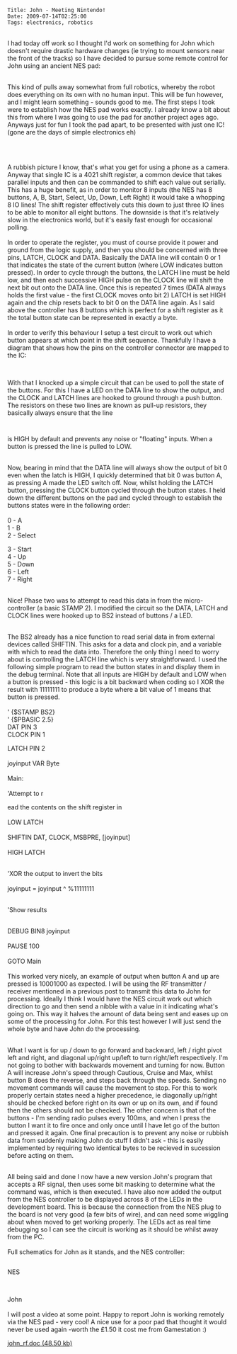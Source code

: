     Title: John - Meeting Nintendo!
    Date: 2009-07-14T02:25:00
    Tags: electronics, robotics

<p><br />I had today off work so I thought I'd work on something for John which doesn't require drastic hardware changes (ie trying to mount sensors near the front of the tracks) so I have decided to pursue some remote control for John using an ancient NES pad:</p>
<p><img src="http://www.pinksquirrellabs.com/img/old/nes_pad.jpg" alt="" /><br /><br />This kind of pulls away somewhat from full robotics, whereby the robot does everything on its own with no human input. This will be fun however, and I might learn something - sounds good to me. The first steps I took were to establish how the NES pad works exactly. I already know a bit about this from where I was going to use the pad for another project ages ago. Anyways just for fun I took the pad apart, to be presented with just one IC! (gone are the days of simple electronics eh)</p>
<p><img src="http://www.pinksquirrellabs.com/img/old/nes_pad_inside.jpg" alt="" />
<!-- more -->

<br /><br />A rubbish picture I know, that's what you get for using a phone as a camera. Anyway that single IC is a 4021 shift register, a common device that takes parallel inputs and then can be commanded to shift each value out serially. This has a huge benefit, as in order to monitor 8 inputs (the NES has 8 buttons, A, B, Start, Select, Up, Down, Left Right) it would take a whopping 8 IO lines! The shift register effectively cuts this down to just three IO lines to be able to monitor all eight buttons. The downside is that it's relatively slow in the electronics world, but it's easily fast enough for occasional polling.<br /><br />In order to operate the register, you must of course provide it power and ground from the logic supply, and then you should be concerned with three pins, LATCH, CLOCK and DATA. Basically the DATA line will contain 0 or 1 that indicates the state of the current button (where LOW indicates button pressed). In order to cycle through the buttons, the LATCH line must be held low, and then each successive HIGH pulse on the CLOCK line will shift the next bit out onto the DATA line. Once this is repeated 7 times (DATA always holds the first value - the first CLOCK moves onto bit 2) LATCH is set HIGH again and the chip resets back to bit 0 on the DATA line again. As I said above the controller has 8 buttons which is perfect for a shift register as it the total button state can be represented in exactly a byte.<br /><br />In order to verify this behaviour I setup a test circuit to work out which button appears at which point in the shift sequence. Thankfully I have a diagram that shows how the pins on the controller connector are mapped to the IC:</p>
<p><img src="http://www.pinksquirrellabs.com/img/old/nes_pinout.jpg" alt="" /></p>
<p><br />With that I knocked up a simple circuit that can be used to poll the state of the buttons. For this I have a LED on the DATA line to show the output, and the CLOCK and LATCH lines are hooked to ground through a push button. The resistors on these two lines are known as pull-up resistors, they basically always ensure that the line</p>
<p><img src="http://www.pinksquirrellabs.com/img/old/nes_test_circuit.jpg" alt="" /></p>
<p><img src="http://www.pinksquirrellabs.com/img/old/nes_test_sch.jpg" alt="" /></p>
<p>is HIGH by default and prevents any noise or "floating" inputs. When a button is pressed the line is pulled to LOW.</p>
<p><br />Now, bearing in mind that the DATA line will always show the output of bit 0 even when the latch is HIGH, I quickly determined that bit 0 was button A, as pressing A made the LED switch off. Now, whilst holding the LATCH button, pressing the CLOCK button cycled through the button states. I held down the different buttons on the pad and cycled through to establish the buttons states were in the following order:<br /><br />0 - A<br />1 - B<br />2 - Select</p>
<p>3 - Start<br />4 - Up<br />5 - Down<br />6 - Left<br />7 - Right</p>
<p><br />Nice! Phase two was to attempt to read this data in from the micro-controller (a basic STAMP 2). I modified the circuit so the DATA, LATCH and CLOCK lines were hooked up to BS2 instead of buttons / a LED.</p>
<p><img src="http://www.pinksquirrellabs.com/img/old/nes_bs2_test_sch.jpg" alt="" /><br /><br />The BS2 already has a nice function to read serial data in from external devices called SHIFTIN. This asks for a data and clock pin, and a variable with which to read the data into. Therefore the only thing I need to worry about is controlling the LATCH line which is very straightforward. I used the following simple program to read the button states in and display them in the debug terminal. Note that all inputs are HIGH by default and LOW when a button is pressed - this logic is a bit backward when coding so I XOR the result with 11111111 to produce a byte where a bit value of 1 means that button is pressed.<br /><br />' {$STAMP BS2}<br />' {$PBASIC 2.5} <br />DAT PIN 3 <br />CLOCK PIN 1</p>
<p>LATCH PIN 2<br /><br />joyinput VAR Byte<br /><br />Main:<br /><br />'Attempt to r</p>
<p>ead the contents on the shift register in<br /><br />LOW LATCH<br /><br />SHIFTIN DAT, CLOCK, MSBPRE, [joyinput]<br /><br />HIGH LATCH</p>
<p><br />'XOR the output to invert the bits<br /><br />joyinput = joyinput ^ %11111111</p>
<p><br />'Show results</p>
<p><br />DEBUG BIN8 joyinput<br /><br />PAUSE 100<br /><br />GOTO Main<br /><br />This worked very nicely, an example of output when button A and up are pressed is 10001000 as expected. I will be using the RF transmitter / receiver mentioned in a previous post to transmit this data to John for processing. Ideally I think I would have the NES circuit work out which direction to go and then send a nibble with a value in it indicating what's going on. This way it halves the amount of data being sent and eases up on some of the processing for John. For this test however I will just send the whole byte and have John do the processing.</p>
<p><br />What I want is for up / down to go forward and backward, left / right pivot left and right, and diagonal up/right up/left to turn right/left respectively. I'm not going to bother with backwards movement and turning for now. Button A will increase John's speed through Cautious, Cruise and Max, whilst button B does the reverse, and steps back through the speeds. Sending no movement commands will cause the movement to stop. For this to work properly certain states need a higher precedence, ie diagonally up/right should be checked before right on its own or up on its own, and if found then the others should not be checked. The other concern is that of the buttons - I'm sending radio pulses every 100ms, and when I press the button I want it to fire once and only once until I have let go of the button and pressed it again. One final precaution is to prevent any noise or rubbish data from suddenly making John do stuff I didn't ask - this is easily implemented by requiring two identical bytes to be recieved in sucession before acting on them.</p>
<p><br />All being said and done I now have a new version John's program that accepts a RF signal, then uses some bit masking to determine what the command was, which is then executed. I have also now added the output from the NES controller to be displayed across 8 of the LEDs in the development board. This is because the connection from the NES plug to the board is not very good (a few bits of wire), and can need some wiggling about when moved to get working properly. The LEDs act as real time debugging so I can see the circuit is working as it should be whilst away from the PC.<br /><br />Full schematics for John as it stands, and the NES controller:</p>
<p><img src="http://www.pinksquirrellabs.com/img/old/nes_sch.jpg" alt="" /></p>
<p>NES</p>
<p><img src="http://www.pinksquirrellabs.com/img/old/nes_full.jpg" alt="" /></p>
<p><br />John<br /><br />I will post a video at some point. Happy to report John is working remotely via the NES pad - very cool! A nice use for a poor pad that thought it would never be used again -worth the &pound;1.50 it cost me from Gamestation :)</p>
<p><a href="/blogengine/file.axd?file=2009%2f7%2fjohn_rf.doc">john_rf.doc (48.50 kb)</a></p>